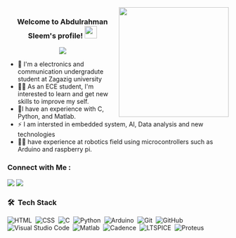
<img width="250" align="right" src="https://media.tenor.com/f4eKzaPOZUYAAAAd/rz-ds-project.gif">

<h3 align="center">
  Welcome to Abdulrahman Sleem's profile!
  <img src="https://media.giphy.com/media/hvRJCLFzcasrR4ia7z/giphy.gif" width="28">
</h3>

<!-- Typing SVG by DenverCoder1 - https://github.com/DenverCoder1/readme-typing-svg -->
<p align="center">
  <a href="https://github.com/DenverCoder1/readme-typing-svg"><img src="https://readme-typing-svg.herokuapp.com/?lines=Electronics%20and%20Communication%20Engineer;Always%20learning%20new%20things&font=Fira%20Code&center=true&width=560&height=45&color=f75c7e&vCenter=true&size=22"></a>
</p> 

- 🏢 I'm a electronics and communication undergradute student at Zagazig university
- 👨‍💻 As an ECE student, I'm interested to learn and get new skills to improve my self.
- 💬I have an experience with C, Python, and Matlab.
- ⚡ I am intersted in embedded system, AI, Data analysis and new technologies 
- 👨‍💻 have experience at robotics field using microcontrollers such as Arduino and raspberry pi.


### Connect with Me :

<a href="https://www.linkedin.com/in/abdulrahman-sleem-61a5a523a/" target="_blank"><img src="https://img.shields.io/badge/-Abdulrahman%20Sleem-0077B5?style=for-the-badge&logo=Linkedin&logoColor=white"/></a>
<a href="https://www.facebook.com/aBD0SleEm?mibextid=ZbWKwL" target="_blank"><img src="https://img.shields.io/badge/-Abdulrahman%20Sleem-0077B5?style=for-the-badge&logo=Facebook&logoColor=white"/></a>
### 🛠 &nbsp;Tech Stack
![HTML](https://img.shields.io/badge/-HTML-05122A?style=flat&logo=HTML5)&nbsp;
![CSS](https://img.shields.io/badge/-CSS-05122A?style=flat&logo=CSS3&logoColor=1572B6)&nbsp;
![C](https://img.shields.io/badge/-C-05122A?style=flat&logo=c)&nbsp;
![Python](https://img.shields.io/badge/-Python%20-05122A?style=flat&logo=python)&nbsp;
![Arduino](https://img.shields.io/badge/-Arduino%20-05122A?style=flat&logo=arduino)&nbsp;
![Git](https://img.shields.io/badge/-Git-05122A?style=flat&logo=git)&nbsp;
![GitHub](https://img.shields.io/badge/-GitHub-05122A?style=flat&logo=github)&nbsp;
![Visual Studio Code](https://img.shields.io/badge/-Visual%20Studio%20Code-05122A?style=flat&logo=visual-studio-code&logoColor=007ACC)&nbsp;
![Matlab](https://img.shields.io/badge/-Matlab%20-05122A?style=flat&logo=Matlab)&nbsp;
![Cadence](https://img.shields.io/badge/-Cadence%20-05122A?style=flat&logo=cadence)&nbsp;
![LTSPICE](https://img.shields.io/badge/-LTSPICE%20-05122A?style=flat&logo=ltspice)&nbsp;
![Proteus](https://img.shields.io/badge/-Proteus%20-05122A?style=flat&logo=proteus)&nbsp;


<!----
<img align="left" src="https://github-readme-stats.vercel.app/api/top-langs?username=yousefdergham&show_icons=true&locale=en&layout=compact&theme=radical" alt="most used languages" />
<br>
<a href="https://komarev.com/ghpvc/?username=yousefdergham&style=for-the-badge">
    <img src="https://komarev.com/ghpvc/?username=yousefdergham&style=for-the-badge">
</a>
--->
